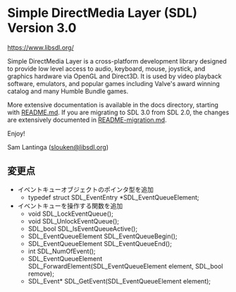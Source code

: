 
# Simple DirectMedia Layer (SDL) Version 3.0

https://www.libsdl.org/

Simple DirectMedia Layer is a cross-platform development library designed
to provide low level access to audio, keyboard, mouse, joystick, and graphics
hardware via OpenGL and Direct3D. It is used by video playback software,
emulators, and popular games including Valve's award winning catalog
and many Humble Bundle games.

More extensive documentation is available in the docs directory, starting
with [README.md](docs/README.md). If you are migrating to SDL 3.0 from SDL 2.0,
the changes are extensively documented in [README-migration.md](docs/README-migration.md).

Enjoy!

Sam Lantinga (slouken@libsdl.org)

## 変更点
- イベントキューオブジェクトのポインタ型を追加
    * typedef struct SDL_EventEntry *SDL_EventQueueElement;
- イベントキューを操作する関数を追加
    * void SDL_LockEventQueue();
    * void SDL_UnlockEventQueue();
    * SDL_bool SDL_IsEventQueueActive();
    * SDL_EventQueueElement SDL_EventQueueBegin();
    * SDL_EventQueueElement SDL_EventQueueEnd();
    * int SDL_NumOfEvent();
    * SDL_EventQueueElement SDL_ForwardElement(SDL_EventQueueElement element, SDL_bool remove);
    * SDL_Event* SDL_GetEvent(SDL_EventQueueElement element);